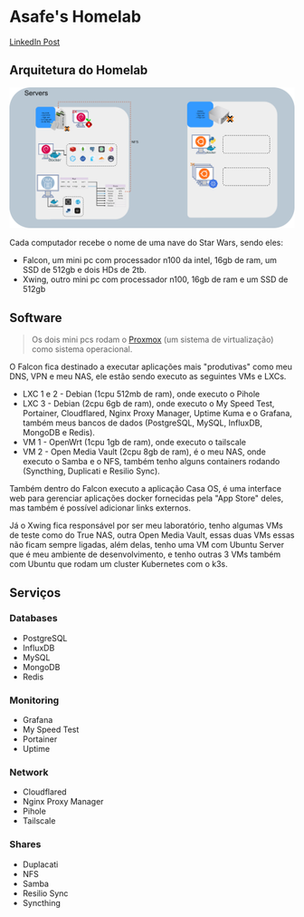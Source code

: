 # Asafe's Homelab

[LinkedIn Post](https://www.linkedin.com/pulse/meu-homelab-asafe-felipe-wb3if/?trackingId=2GMQnhG8Smeis%2FGN5bT7RQ%3D%3D)

## Arquitetura do Homelab

![Diagrama do Homelab](/assets/homelab.png)

Cada computador recebe o nome de uma nave do Star Wars, sendo eles:

- Falcon, um mini pc com processador n100 da intel, 16gb de ram, um SSD de 512gb e dois HDs de 2tb.
- Xwing, outro mini pc com processador n100, 16gb de ram e um SSD de 512gb

## Software

> Os dois mini pcs rodam o [Proxmox](https://www.proxmox.com/en) (um sistema de virtualização) como sistema operacional.

O Falcon fica destinado a executar aplicações mais "produtivas" como meu DNS, VPN e meu NAS, ele estão sendo executo as seguintes VMs e LXCs.
- LXC 1 e 2 - Debian (1cpu 512mb de ram), onde executo o Pihole
- LXC 3 - Debian (2cpu 6gb de ram), onde executo o My Speed Test, Portainer, Cloudflared, Nginx Proxy Manager, Uptime Kuma e o Grafana, também meus bancos de dados (PostgreSQL, MySQL, InfluxDB, MongoDB e Redis).
- VM 1 - OpenWrt (1cpu 1gb de ram), onde executo o tailscale
- VM 2 - Open Media Vault (2cpu 8gb de ram), é o meu NAS, onde executo o Samba e o NFS, também tenho alguns containers rodando (Syncthing, Duplicati e Resilio Sync).

Também dentro do Falcon executo a aplicação Casa OS, é uma interface web para gerenciar aplicações docker fornecidas pela "App Store" deles, mas também é possível adicionar links externos.

Já o Xwing fica responsável por ser meu laboratório, tenho algumas VMs de teste como do True NAS, outra Open Media Vault, essas duas VMs essas não ficam sempre ligadas, além delas, tenho uma VM com Ubuntu Server que é meu ambiente de desenvolvimento, e tenho outras 3 VMs também com Ubuntu que rodam um cluster Kubernetes com o k3s.

## Serviços

### Databases

- PostgreSQL
- InfluxDB
- MySQL
- MongoDB
- Redis

### Monitoring

- Grafana
- My Speed Test
- Portainer
- Uptime

### Network

- Cloudflared
- Nginx Proxy Manager
- Pihole
- Tailscale

### Shares

- Duplacati
- NFS
- Samba
- Resilio Sync
- Syncthing
